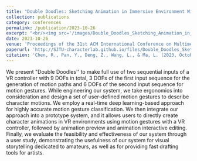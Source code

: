 ```yaml
---
title: "Double Doodles: Sketching Animation in Immersive Environment With 3+ 6 DOFs Motion Gestures"
collection: publications
category: conferences
permalink: /publication/2023-10-26
excerpt: "<br/><img src='/images/Double_Doodles_Sketching_Animation_in_Immersive_Environment_With_3_6_DOFs_Motion_Gestures.png'>"
date: 2023-10-26
venue: 'Proceedings of the 31st ACM International Conference on Multimedia'
paperurl: 'http://SJTU-characterlab.github.io/files/Double_Doodles_Sketching_Animation_in_Immersive_Environment_With_3_6_DOFs_Motion_Gestures.pdf'
citation: 'Chen, R., Pan, Y., Deng, Z., Wang, L., & Ma, L. (2023, October). Double Doodles: Sketching Animation in Immersive Environment With 3+ 6 DOFs Motion Gestures. In Proceedings of the 31st ACM International Conference on Multimedia (pp. 6998-7006).'
---
```


We present "Double Doodles'' to make full use of two sequential inputs of a VR controller with 9 DOFs in total, 3 DOFs of the first input sequence for the generation of motion paths and 6 DOFs of the second input sequence for motion gestures. While engineering our system, we take ergonomics into consideration and design a set of user-defined motion gestures to describe character motions. We employ a real-time deep learning-based approach for highly accurate motion gesture classification. We then integrate our approach into a prototype system, and it allows users to directly create character animations in VR environments using motion gestures with a VR controller, followed by animation preview and animation interactive editing. Finally, we evaluate the feasibility and effectiveness of our system through a user study, demonstrating the usefulness of our system for visual storytelling dedicated to amateurs, as well as for providing fast drafting tools for artists.
